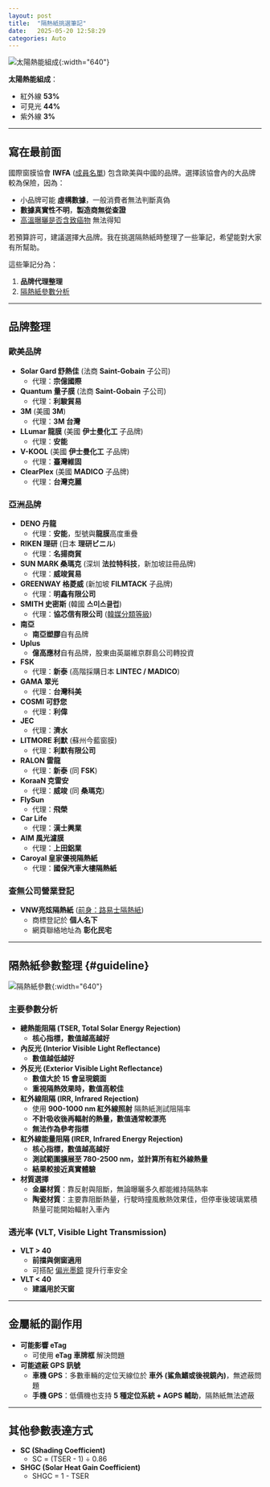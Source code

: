 ```yaml
---
layout: post
title:  "隔熱紙挑選筆記"
date:   2025-05-20 12:58:29
categories: Auto
---
```


![太陽熱能組成](https://attach.mobile01.com/attach/202401/mobile01-f399ed6b775373389192ea6c2e592f0b.png#pic_center){:width="640"}

**太陽熱能組成**：
- 紅外線 **53%**
- 可見光 **44%**
- 紫外線 **3%**

---

## 寫在最前面

國際窗膜協會 **IWFA** ([成員名單](https://iwfa.com/manufacturers/)) 包含歐美與中國的品牌。選擇該協會內的大品牌較為保險，因為：
- 小品牌可能 **虛構數據**，一般消費者無法判斷真偽
- **數據真實性不明**，**製造商無從查證**
- [高溫曝曬是否含致癌物](https://solargard.com.tw/news_detail.php?id=85) 無法得知

若預算許可，建議選擇大品牌。我在挑選隔熱紙時整理了一些筆記，希望能對大家有所幫助。

這些筆記分為：
1. **品牌代理整理**
2. [隔熱紙參數分析](#guideline)

---

## 品牌整理

### 歐美品牌
- **Solar Gard 舒熱佳** (法商 **Saint-Gobain** 子公司) 
    - 代理：**宗億國際**
- **Quantum 量子膜** (法商 **Saint-Gobain** 子公司) 
    - 代理：**利駿貿易**
- **3M** (美國 **3M**) 
    - 代理：**3M 台灣**
- **LLumar 龍膜** (美國 **伊士曼化工** 子品牌) 
    - 代理：**安能**
- **V-KOOL** (美國 **伊士曼化工** 子品牌) 
    - 代理：**臺灣維固**
- **ClearPlex** (美國 **MADICO** 子品牌) 
    - 代理：**台灣克麗**

### 亞洲品牌
- **DENO 丹龍** 
    - 代理：**安能**，型號與**龍膜**高度重疊
- **RIKEN 理研** (日本 **理研ビニル**) 
    - 代理：**名揚商貿**
- **SUN MARK 桑瑪克** (深圳 **法拉特科技**，新加坡註冊品牌) 
    - 代理：**威竣貿易**
- **GREENWAY 格菱威** (新加坡 **FILMTACK** 子品牌) 
    - 代理：**明鑫有限公司**
- **SMITH 史密斯** (韓國 **스미스클럽**) 
    - 代理：**協芯信有限公司** ([韓媒分類等級](https://kin-phinf.pstatic.net/20230103_15/1672721802851WebVX_JPEG/%EC%8D%AC%ED%8C%85_%EB%B8%8C%EB%9E%9C%EB%93%9C_%EA%B3%84%EA%B8%89.jpg))
- **南亞** 
  - **南亞塑膠**自有品牌
- **Uplus** 
  - **億高應材**自有品牌，股東由英屬維京群島公司轉投資
- **FSK** 
    - 代理：**新泰** (高階採購日本 **LINTEC / MADICO**)
- **GAMA 翠光** 
    - 代理：**台灣科美**
- **COSMI 可舒您** 
    - 代理：**利偉**
- **JEC** 
    - 代理：**濟水**
- **LITMORE 利默** (蘇州今藍窗膜) 
    - 代理：**利默有限公司**
- **RALON 雷龍** 
    - 代理：**新泰** (同 **FSK**)
- **KoraaN 克雷安** 
    - 代理：**威竣** (同 **桑瑪克**)
- **FlySun** 
    - 代理：**飛榮**
- **Car Life** 
    - 代理：**漢士興業**
- **AIM 風光濾膜** 
    - 代理：**上田鋁業**
- **Caroyal 皇家優視隔熱紙** 
    - 代理：**國保汽車大樓隔熱紙**

### **查無公司營業登記**
- **VNW亮炫隔熱紙** ([前身：路易士隔熱紙](https://attach.mobile01.com/attach/202409/mobile01-84fcfca5d205ed72d7429eeff961d05f.jpg))
  - 商標登記於 **個人名下**
  - 網頁聯絡地址為 **彰化民宅**

---

## 隔熱紙參數整理 {#guideline}

![隔熱紙參數](https://attach.mobile01.com/attach/202401/mobile01-f2b6c9636483aacf4bbb1c6b500c8370.png){:width="640"}

### 主要參數分析
- **總熱能阻隔 (TSER, Total Solar Energy Rejection)**
  - **核心指標，數值越高越好**
- **內反光 (Interior Visible Light Reflectance)**
  - **數值越低越好**
- **外反光 (Exterior Visible Light Reflectance)**
  - **數值大於 15 會呈現鏡面**
  - **重視隔熱效果時，數值高較佳**
- **紅外線阻隔 (IRR, Infrared Rejection)**
  - 使用 **900-1000 nm 紅外線照射** 隔熱紙測試阻隔率
  - **不計吸收後再輻射的熱量，數值通常較漂亮**
  - **無法作為參考指標**
- **紅外線能量阻隔 (IRER, Infrared Energy Rejection)**
  - **核心指標，數值越高越好**
  - **測試範圍擴展至 780-2500 nm，並計算所有紅外線熱量**
  - **結果較接近真實體驗**
- **材質選擇**
  - **金屬材質**：靠反射與阻斷，無論曝曬多久都能維持隔熱率
  - **陶瓷材質**：主要靠阻斷熱量，行駛時撞風散熱效果佳，但停車後玻璃累積熱量可能開始輻射入車內

### 透光率 (VLT, Visible Light Transmission)
- **VLT > 40**
  - **前擋與側窗適用**
  - 可搭配 [偏光墨鏡](https://talex.co.jp/scene/drive/) 提升行車安全
- **VLT < 40**
  - **建議用於天窗**

---

## 金屬紙的副作用
- **可能影響 eTag**
  - 可使用 **eTag 車牌框** 解決問題
- **可能遮蔽 GPS 訊號**
  - **車機 GPS**：多數車輛的定位天線位於 **車外 (鯊魚鰭或後視鏡內)**，無遮蔽問題
  - **手機 GPS**：低價機也支持 **5 種定位系統 + AGPS 輔助**，隔熱紙無法遮蔽

---

## 其他參數表達方式
- **SC (Shading Coefficient)** 
  - SC = (TSER - 1) ÷ 0.86
- **SHGC (Solar Heat Gain Coefficient)** 
  - SHGC = 1 - TSER
